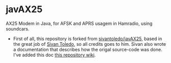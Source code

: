 # javAX25
AX25 Modem in Java, for AFSK and APRS usagem in Hamradio, using soundcars.

- First of all, this repository is forked from [sivantoledo/javAX25](https://github.com/sivantoledo/javAX25), based in the great job of [Sivan Toledo](https://github.com/sivantoledo), so all credits goes to him. Sivan also wrote a documentation that describes how the origal source-code was done. I've added this doc [this repository wiki](https://github.com/damico/javAX25/wiki/Manual:-AX25-Java-Soundcard-Modem).
